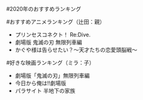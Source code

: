 #2020年のおすすめランキング


#おすすめアニメランキング（辻田：親）
- プリンセスコネクト！ Re:Dive.
- 劇場版 鬼滅の刃 無限列車編 
- かぐや様は告らせたい？～天才たちの恋愛頭脳戦～

#好きな映画ランキング（ミラ：子）
- 劇場版「鬼滅の刃」無限列車編
- 今日から俺は!!劇場版
- パラサイト 半地下の家族


